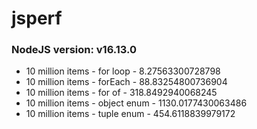 # jsperf
### NodeJS version: v16.13.0
- 10 million items - for loop - 8.27563300728798
- 10 million items - forEach - 88.83254800736904
- 10 million items - for of - 318.8492940068245
- 10 million items - object enum - 1130.0177430063486
- 10 million items - tuple enum - 454.6118839979172
